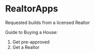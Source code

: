 # RealtorApps
Requested builds from a licensed Realtor


Guide to Buying a House:
1. Get pre-approved
2. Get a Realtor
